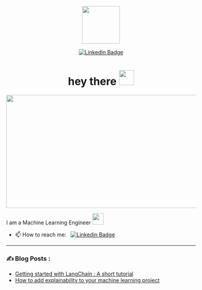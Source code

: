 
<p align="center"><img src="https://media.giphy.com/media/M9gbBd9nbDrOTu1Mqx/giphy.gif" width="100"/></p>
<p align="center">
<a href="https://www.linkedin.com/in/othmane-jebbari-29609a29/"><img src="https://img.shields.io/badge/LinkedIn-blue?style=for-the-badge&logo=linkedin&logoColor=white" alt="LinkedIn Badge"></a>
</p>
<p align="center">
<!-- <a href="https://www.buymeacoffee.com/jebbarioth9" target="_blank"><img src="https://cdn.buymeacoffee.com/buttons/default-orange.png" alt="Buy Me A Coffee" height="41" width="174"></a>-->
</p>

<h1 align="center">hey there <img src="https://media.giphy.com/media/hvRJCLFzcasrR4ia7z/giphy.gif" width="40"></h1>

<p align="center"><img src="https://media.giphy.com/media/dWesBcTLavkZuG35MI/giphy.gif" width="600" height="300"  /></p>

I am a Machine Learning Engineer <img src="https://media.giphy.com/media/WUlplcMpOCEmTGBtBW/giphy.gif" width="30">

- 📫 How to reach me: &nbsp; [![Linkedin Badge](https://img.shields.io/badge/-linkedin-blue?style=flat&logo=Linkedin&logoColor=white)](https://www.linkedin.com/in/othmane-jebbari-29609a29/)

---

### ✍️ Blog Posts : 
- [Getting started with LangChain : A short tutorial](https://medium.com/margo-analytics/getting-started-with-langchain-a-short-tutorial-cbd67d51fb2f)
- [How to add explainability to your machine learning project](https://medium.com/margo-analytics/how-to-add-explainability-to-your-machine-learning-project-88bbde79e99a)
